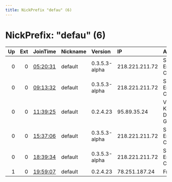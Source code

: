 ```yaml
---
title: NickPrefix "defau" (6)
---
```


# NickPrefix: "defau" (6)

|   Up |   Ext | JoinTime                                                                                            | Nickname   | Version       | IP             | AS                               | CC   |   ORp |   Dirp | OS      | Contact   |   eFamMembers |
|-----:|------:|:----------------------------------------------------------------------------------------------------|:-----------|:--------------|:---------------|:---------------------------------|:-----|------:|-------:|:--------|:----------|--------------:|
|    0 |     0 | [05:20:31](https://metrics.torproject.org/rs.html#details/C7A53A072E2C7FBD9194A0D81DE425C5ED882FBF) | default    | 0.3.5.3-alpha | 218.221.211.72 | So-net Entertainment Corporation | jp   | 42958 |      0 | Windows | None      |             1 |
|    0 |     0 | [09:13:32](https://metrics.torproject.org/rs.html#details/0B573FE211EE3EA0C368A68A43A839172F686956) | default    | 0.3.5.3-alpha | 218.221.211.72 | So-net Entertainment Corporation | jp   | 42958 |      0 | Windows | None      |             1 |
|    0 |     0 | [11:39:25](https://metrics.torproject.org/rs.html#details/6DDD3316F07BA8D3DB8FD78D8897AF92BD8DF0C0) | default    | 0.2.4.23      | 95.89.35.24    | Vodafone Kabel Deutschland GmbH  | de   |   443 |   9030 | Windows | None      |             1 |
|    0 |     0 | [15:37:06](https://metrics.torproject.org/rs.html#details/C362B134160AFDE2B3BC7BF9D4C5F657652DA626) | default    | 0.3.5.3-alpha | 218.221.211.72 | So-net Entertainment Corporation | jp   | 42958 |      0 | Windows | None      |             1 |
|    0 |     0 | [18:39:34](https://metrics.torproject.org/rs.html#details/9A6E393B5BCEE1F91FD4088B96F4DE0E62BF8476) | default    | 0.3.5.3-alpha | 218.221.211.72 | So-net Entertainment Corporation | jp   | 42958 |      0 | Windows | None      |             1 |
|    1 |     0 | [19:59:07](https://metrics.torproject.org/rs.html#details/661F2EF4914A2C0A26D897BD5951FF5E7DA7A452) | default    | 0.2.4.23      | 78.251.187.24  | Free SAS                         | fr   |   443 |   9030 | Windows | None      |             1 |
